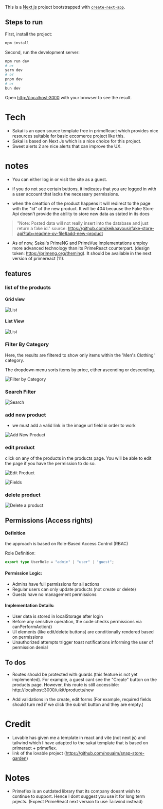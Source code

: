 This is a [Next.js](https://nextjs.org/) project bootstrapped with [`create-next-app`](https://github.com/vercel/next.js/tree/canary/packages/create-next-app).

## Steps to run 

First, install the project:

```bash
npm install
```

Second, run the development server:


```bash
npm run dev
# or
yarn dev
# or
pnpm dev
# or
bun dev
```

Open [http://localhost:3000](http://localhost:3000) with your browser to see the result.


# Tech

- Sakai is an open source template free in primeReact which provides nice resources suitable for basic eccomerce project like this.
- Sakai is based on Next Js which is a nice choice for this project.
- Sweet alerts 2 are nice alerts that can improve the UX.

# notes

- You can either log in or visit the site as a guest.
- if you do not see certain buttons, it indicates that you are logged in with a user account that lacks the necessary permissions.

- when the creattion of the product happens it will redirect to the page with the "id" of the new product. It will be 404 because the Fake Store Api doesn't provide the ability to store new data as stated in its docs 

> "Note: Posted data will not really insert into the database and just return a fake id." source: https://github.com/keikaavousi/fake-store-api?tab=readme-ov-file#add-new-product

- As of now, Sakai's PrimeNG and PrimeVue implementations employ more advanced technology than its PrimeReact counterpart. (design token: https://primeng.org/theming). It should be available in the next version of primereact (11).



## features

### list of the products

#### Grid view

![List](./screenshots/grid-view.png)

#### List View

![List](./screenshots/list-view.png)


### Filter By Category

Here, the results are filtered to show only items within the 'Men's Clothing' category.

The dropdown menu sorts items by price, either ascending or descending.

![Filter by Category](./screenshots/category-filter.png)

### Search Filter

![Search](./screenshots/search-filter.png)


### add new product

- we must add a valid link in the image url field in order to work

![Add New Product](./screenshots/add-new-product.png)


### edit product

click on any of the products in the products page. You will be able to edit the page if you have the permission to do so.


![Edit Product](./screenshots/edit-product.png)

![Fields](./screenshots/edit-product-fields.png)


### delete product



![Delete a product](./screenshots/delete-product.png)




## Permissions (Access rights)

#### Definition

the approach is based on Role-Based Access Control (RBAC)

Role Definition:

```ts
export type UserRole = "admin" | "user" | "guest";
```

#### Permission Logic:

- Admins have full permissions for all actions
- Regular users can only update products (not create or delete)
- Guests have no management permissions


#### Implementation Details:

- User data is stored in localStorage after login 
- Before any sensitive operation, the code checks permissions via canPerformAction()
- UI elements (like edit/delete buttons) are conditionally rendered based on permissions
- Unauthorized attempts trigger toast notifications informing the user of permission denial


## To dos


- Routes should be protected with guards (this feature is not yet implemented). 
For example, a guest cant see the "Create" button on the products page. However, this route is still accessible: http://localhost:3000/uikit/products/new

- Add validations in the create, edit forms (For example, required fields should turn red if we click the submit button and they are empty.)


# Credit 

- Lovable has given me a template in react and vite (not next js) and tailwind which I have adapted to the sakai template that is based on primeract + primeflex. 
- link of the lovable project (https://github.com/nouaim/snap-store-garden)

# Notes

- Primeflex is an outdated library that its company doesnt wish to continue to support. Hence I dont suggest you use it for long term prjects. (Expect PrimeReact next version to use Tailwind instead)